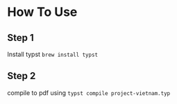 # How To Use

## Step 1

Install typst `brew install typst`

## Step 2

compile to pdf using `typst compile project-vietnam.typ`

